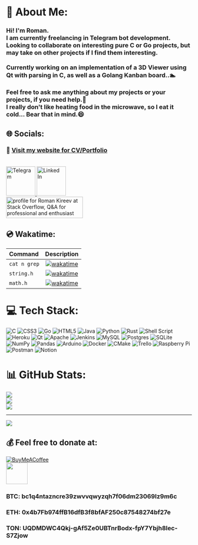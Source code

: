 # 💫 About Me:
### Hi! I'm Roman.<br>I am currently freelancing in Telegram bot development.<br>Looking to collaborate on interesting pure C or Go projects, but may take on other projects if I find them interesting.<br><br>Currently working on an implementation of a 3D Viewer using Qt with parsing in C, as well as a Golang Kanban board..🏊<br><br>Feel free to ask me anything about my projects or your projects, if you need help.🌟<br>I really don't like heating food in the microwave, so I eat it cold... Bear that in mind.😄


## 🌐 Socials:
### 📄 [Visit my website for CV/Portfolio](https://kireevroman.com)

<br>
<a href="https://t.me/kireevroi">
    <img src="https://upload.wikimedia.org/wikipedia/commons/thumb/8/82/Telegram_logo.svg/512px-Telegram_logo.svg.png?20220101141644" width="79" height="79" alt="Telegram">
  </a>
  <a href="https://linkedin.com/in/kireevroman">
    <img src="https://upload.wikimedia.org/wikipedia/commons/thumb/8/81/LinkedIn_icon.svg/72px-LinkedIn_icon.svg.png" height="79" alt="Linked In">
  </a>
<br>
<a href="https://stackoverflow.com/users/20749883/roman-kireev"><img src="https://stackoverflow.com/users/flair/20749883.png" width="208" height="58" alt="profile for Roman Kireev at Stack Overflow, Q&amp;A for professional and enthusiast programmers" title="profile for Roman Kireev at Stack Overflow, Q&amp;A for professional and enthusiast programmers"></a>

## 💿 Wakatime:
| Command | Description |
| :--- | :---: |
| `cat n grep` |  [![wakatime](https://wakatime.com/badge/github/kireevroi/catngrep.svg)](https://wakatime.com/badge/github/kireevroi/catngrep) |
| `string.h` | [![wakatime](https://wakatime.com/badge/github/cormacsi/s69_strings-.svg)](https://wakatime.com/badge/github/cormacsi/s69_strings-) |
| `math.h` | [![wakatime](https://wakatime.com/badge/github/kireevroi/math.h.svg)](https://wakatime.com/badge/github/kireevroi/math.h) |

# 💻 Tech Stack:
![C](https://img.shields.io/badge/c-%2300599C.svg?style=for-the-badge&logo=c&logoColor=white) ![CSS3](https://img.shields.io/badge/css3-%231572B6.svg?style=for-the-badge&logo=css3&logoColor=white) ![Go](https://img.shields.io/badge/go-%2300ADD8.svg?style=for-the-badge&logo=go&logoColor=white) ![HTML5](https://img.shields.io/badge/html5-%23E34F26.svg?style=for-the-badge&logo=html5&logoColor=white) ![Java](https://img.shields.io/badge/java-%23ED8B00.svg?style=for-the-badge&logo=java&logoColor=white) ![Python](https://img.shields.io/badge/python-3670A0?style=for-the-badge&logo=python&logoColor=ffdd54) ![Rust](https://img.shields.io/badge/rust-%23000000.svg?style=for-the-badge&logo=rust&logoColor=white) ![Shell Script](https://img.shields.io/badge/shell_script-%23121011.svg?style=for-the-badge&logo=gnu-bash&logoColor=white) ![Heroku](https://img.shields.io/badge/heroku-%23430098.svg?style=for-the-badge&logo=heroku&logoColor=white)  ![Qt](https://img.shields.io/badge/Qt-%23217346.svg?style=for-the-badge&logo=Qt&logoColor=white)  ![Apache](https://img.shields.io/badge/apache-%23D42029.svg?style=for-the-badge&logo=apache&logoColor=white)  ![Jenkins](https://img.shields.io/badge/jenkins-%232C5263.svg?style=for-the-badge&logo=jenkins&logoColor=white) ![MySQL](https://img.shields.io/badge/mysql-%2300f.svg?style=for-the-badge&logo=mysql&logoColor=white) ![Postgres](https://img.shields.io/badge/postgres-%23316192.svg?style=for-the-badge&logo=postgresql&logoColor=white) ![SQLite](https://img.shields.io/badge/sqlite-%2307405e.svg?style=for-the-badge&logo=sqlite&logoColor=white)  ![NumPy](https://img.shields.io/badge/numpy-%23013243.svg?style=for-the-badge&logo=numpy&logoColor=white) ![Pandas](https://img.shields.io/badge/pandas-%23150458.svg?style=for-the-badge&logo=pandas&logoColor=white)  ![Arduino](https://img.shields.io/badge/-Arduino-00979D?style=for-the-badge&logo=Arduino&logoColor=white) ![Docker](https://img.shields.io/badge/docker-%230db7ed.svg?style=for-the-badge&logo=docker&logoColor=white) ![CMake](https://img.shields.io/badge/CMake-%23008FBA.svg?style=for-the-badge&logo=cmake&logoColor=white) ![Trello](https://img.shields.io/badge/Trello-%23026AA7.svg?style=for-the-badge&logo=Trello&logoColor=white) ![Raspberry Pi](https://img.shields.io/badge/-RaspberryPi-C51A4A?style=for-the-badge&logo=Raspberry-Pi) ![Postman](https://img.shields.io/badge/Postman-FF6C37?style=for-the-badge&logo=postman&logoColor=white)   ![Notion](https://img.shields.io/badge/Notion-%23000000.svg?style=for-the-badge&logo=notion&logoColor=white)
# 📊 GitHub Stats:
![](https://github-readme-stats-sigma-five.vercel.app/api?username=kireevroi&theme=vue-dark&hide_border=false&include_all_commits=true&count_private=true)<br/>
![](https://github-readme-streak-stats.herokuapp.com/?user=kireevroi&theme=vue-dark&hide_border=false)<br/>
![](https://github-readme-stats-sigma-five.vercel.app/api/top-langs/?username=kireevroi&theme=vue-dark&hide_border=false&include_all_commits=true&count_private=true&layout=compact)

---
[![](https://visitcount.itsvg.in/api?id=kireevroi&icon=4&color=0)](https://visitcount.itsvg.in)

  ## 💰 Feel free to donate at:
  [![BuyMeACoffee](https://img.shields.io/badge/Buy%20Me%20a%20Coffee-ffdd00?style=for-the-badge&logo=buy-me-a-coffee&logoColor=black)](https://buymeacoffee.com/kireevroi)
  <br>
  <a href="https://www.tinkoff.ru/cf/1HbfcDwxnRc">
    <img src="https://acdn.tinkoff.ru/static/pages/files/174eb5f0-c184-4a1b-a1ae-723538588461.png" width="58" height="58">
  </a>
### BTC: bc1q4ntazncre39zwvvqwyzqh7f06dm23069lz9m6c <br>
### ETH: 0x4b7Fb974ffB16dfB3f8bfAF250c87548274bf27e <br>
### TON: UQDMDWC4Qkj-gAf5Ze0UBTnrBodx-fpY7Ybjh8lec-S7Zjow <br>

  
<!-- Proudly created with GPRM ( https://gprm.itsvg.in ) as well as some personal know-how :D -->

